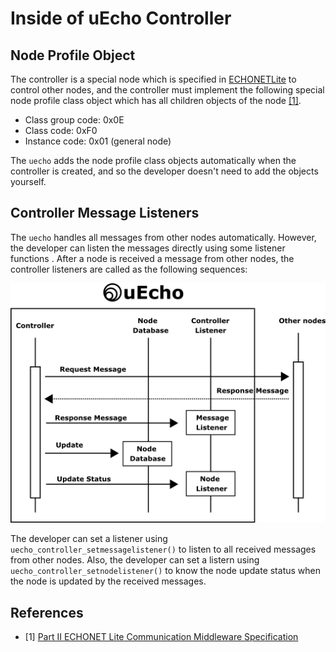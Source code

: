 # Inside of uEcho Controller

## Node Profile Object

The controller is a special node which is specified in [ECHONETLite][enet] to control other nodes, and the controller must implement the following special node profile class object which has all children objects of the node [\[1\]][enet-spec].

- Class group code: 0x0E
- Class code: 0xF0
- Instance code: 0x01 (general node)

The `uecho` adds the node profile class objects automatically when the controller is created, and so the developer doesn't need to add the objects yourself.

## Controller Message Listeners

The `uecho` handles all messages from other nodes automatically. However, the developer can listen the messages directly using some listener functions . After a node is received a message from other nodes, the controller listeners are called as the following sequences:

![Controller Observers](img/controller_msg_listener.png)

The developer can set a listener using `uecho_controller_setmessagelistener()` to listen to all received messages from other nodes. Also, the developer can set a listern using `uecho_controller_setnodelistener()` to know the node update status when the node is updated by the received messages.

## References

- \[1\] [Part II ECHONET Lite Communication Middleware Specification][enet-spec]

[enet]:http://echonet.jp/english/
[enet-spec]:https://echonet.jp/spec_object_rp_en/
